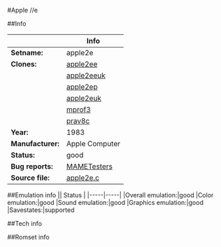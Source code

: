 #Apple //e

##Info

||Info|
|-----|-----|
|**Setname:**|apple2e
|**Clones:**|[apple2ee](apple2ee.md)
||[apple2eeuk](apple2eeuk.md)
||[apple2ep](apple2ep.md)
||[apple2euk](apple2euk.md)
||[mprof3](mprof3.md)
||[prav8c](prav8c.md)
|**Year:**|1983
|**Manufacturer:**|Apple Computer
|**Status:**|good
|**Bug reports:**|[MAMETesters](http://mametesters.org/view_all_set.php?type=1&temporary=y&search=apple2e.c)
|**Source file:**|[apple2e.c](https://github.com/mamedev/mame/blob/master/src/mess/drivers/apple2e.c)

##Emulation info
|| Status |
|-----|-----|
|Overall emulation:|good
|Color emulation:|good
|Sound emulation:|good
|Graphics emulation:|good
|Savestates:|supported

##Tech info

##Romset info

<!--- START OF EDITED COMMENT DO NOT TOUCH TEXT ABOVE-->
